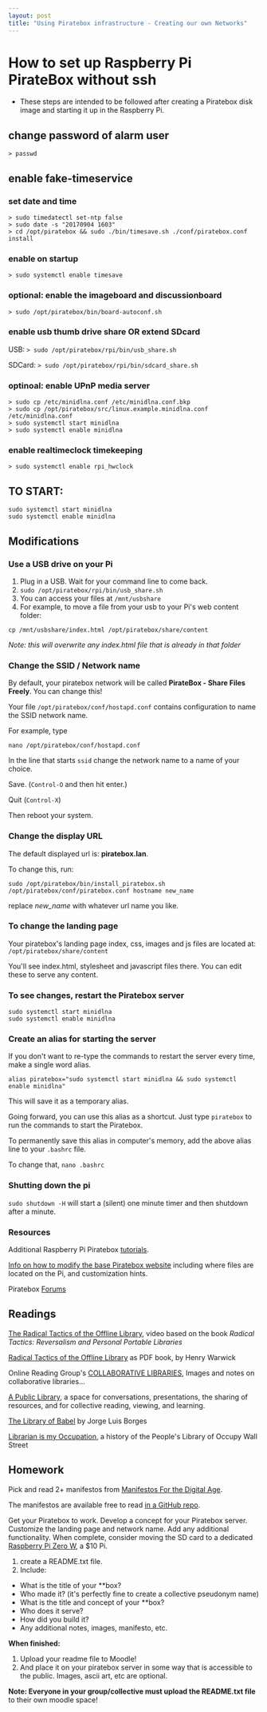 ```yaml
---
layout: post
title: "Using Piratebox infrastructure - Creating our own Networks"
---
```


# How to set up Raspberry Pi PirateBox without ssh

* These steps are intended to be followed after creating a Piratebox disk image and starting it up in the Raspberry Pi.

## change password of alarm user

```
> passwd
```

## enable fake-timeservice

### set date and time

```
> sudo timedatectl set-ntp false
> sudo date -s "20170904 1603"
> cd /opt/piratebox && sudo ./bin/timesave.sh ./conf/piratebox.conf install
```

### enable on startup

```
> sudo systemctl enable timesave
```

### optional: enable the imageboard and discussionboard

```
> sudo /opt/piratebox/bin/board-autoconf.sh
```

### enable usb thumb drive share OR extend SDcard

USB: ```> sudo /opt/piratebox/rpi/bin/usb_share.sh```

SDCard: ```> sudo /opt/piratebox/rpi/bin/sdcard_share.sh```

### optinoal: enable UPnP media server

```
> sudo cp /etc/minidlna.conf /etc/minidlna.conf.bkp
> sudo cp /opt/piratebox/src/linux.example.minidlna.conf /etc/minidlna.conf
> sudo systemctl start minidlna
> sudo systemctl enable minidlna
```

### enable realtimeclock timekeeping
```
> sudo systemctl enable rpi_hwclock
```

## TO START:

```
sudo systemctl start minidlna
sudo systemctl enable minidlna
```

## Modifications

### Use a USB drive on your Pi

1. Plug in a USB. Wait for your command line to come back.
2. ```sudo /opt/piratebox/rpi/bin/usb_share.sh```
3. You can access your files at ```/mnt/usbshare```
4. For example, to move a file from your usb to your Pi's web content folder:
```
cp /mnt/usbshare/index.html /opt/piratebox/share/content
```
*Note: this will overwrite any index.html file that is already in that folder*

### Change the SSID / Network name

By default, your piratebox network will be called **PirateBox - Share Files Freely**. You can change this!

Your file ```/opt/piratebox/conf/hostapd.conf``` contains configuration to name the SSID network name.

For example, type 

```
nano /opt/piratebox/conf/hostapd.conf
```

In the line that starts ```ssid``` change the network name to a name of your choice.

Save. (```Control-O``` and then hit enter.)

Quit (```Control-X```)

Then reboot your system.


### Change the display URL

The default displayed url is: **piratebox.lan**.

To change this, run:

```
sudo /opt/piratebox/bin/install_piratebox.sh /opt/piratebox/conf/piratebox.conf hostname new_name
```

replace *new_name* with whatever url name you like.


### To change the landing page

Your piratebox's landing page index, css, images and js files are located at: ```/opt/piratebox/share/content```

You'll see index.html, stylesheet and javascript files there. You can edit these to serve any content. 

### To see changes, restart the Piratebox server

```
sudo systemctl start minidlna
sudo systemctl enable minidlna
```

### Create an alias for starting the server

If you don't want to re-type the commands to restart the server every time, make a single word alias.

```
alias piratebox="sudo systemctl start minidlna && sudo systemctl enable minidlna"
```

This will save it as a temporary alias.

Going forward, you can use this alias as a shortcut. Just type ```piratebox``` to run the commands to start the Piratebox.

To permanently save this alias in computer's memory, add the above alias line to your ```.bashrc``` file.

To change that, ```nano .bashrc```


### Shutting down the pi

```sudo shutdown -H``` will start a (silent) one minute timer and then shutdown after a minute.

### Resources

Additional Raspberry Pi Piratebox [tutorials](https://piratebox.cc/raspberry_pi:diy).

[Info on how to modify the base Piratebox website](https://piratebox.cc/generic:mods:theming) including where files are located on the Pi, and customization hints.

Piratebox [Forums](https://forum.piratebox.cc/)


## Readings


[The Radical Tactics of the Offline Library](https://vimeo.com/95351775), video based on the book *Radical Tactics: Reversalism and Personal Portable Libraries*

[Radical Tactics of the Offline Library](http://networkcultures.org/blog/publication/no-07-radical-tactics-of-the-offline-library-henry-warwick/) as PDF book, by Henry Warwick

Online Reading Group's [COLLABORATIVE LIBRARIES](http://consortium.github.io/Collaborative-Libraries/collaborative-libraries.html),
Images and notes on collaborative libraries…

[A Public Library](http://www.apubliclibrary.org/), a space for conversations, presentations, the sharing of resources, and for collective reading, viewing, and learning.

[The Library of Babel](https://archive.org/details/TheLibraryOfBabel) by Jorge Luis Borges

[Librarian is my Occupation](https://librarianshipwreck.wordpress.com/2014/04/16/librarian-is-my-occupation-a-history-of-the-peoples-library-of-occupy-wall-street/), a history of the People's Library of Occupy Wall Street


## Homework

Pick and read 2+ manifestos from [Manifestos For the Digital Age](https://greyscalepress.com/books/manifestos-for-the-internet-age/).

The manifestos are available free to read [in a GitHub repo](https://github.com/greyscalepress/manifestos/tree/master/content/manifestos).

Get your Piratebox to work. Develop a concept for your Piratebox server. Customize the landing page and network name. Add any additional functionality. When complete, consider moving the SD card to a dedicated [Raspberry Pi Zero W](https://www.adafruit.com/product/3400), a $10 Pi.

1. create a README.txt file.
2. Include:
- What is the title of your **box?
- Who made it? (it's perfectly fine to create a collective pseudonym name)
- What is the title and concept of your **box?
- Who does it serve?
- How did you build it?
- Any additional notes, images, manifesto, etc.

**When finished:**
1. Upload your readme file to Moodle! 
2. And place it on your piratebox server in some way that is accessible to the public. Images, ascii art, etc are optional.

**Note: Everyone in your group/collective must upload the README.txt file** to their own moodle space!
